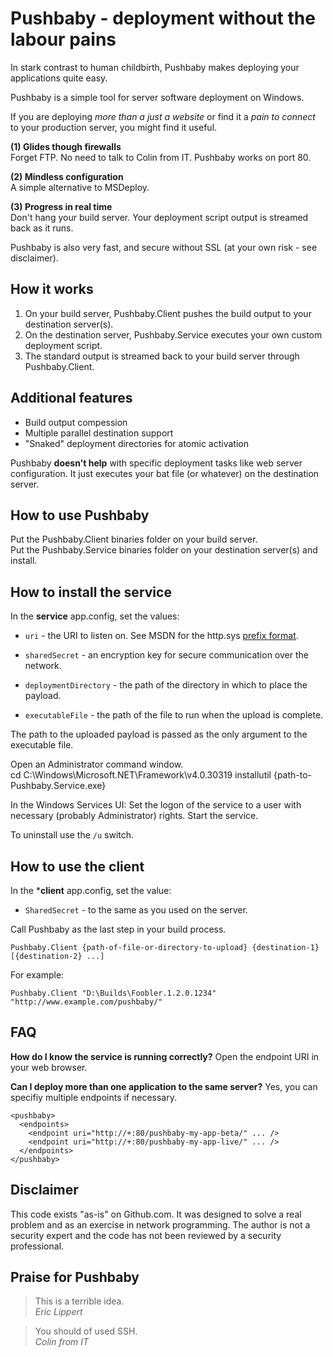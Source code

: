 
Pushbaby - deployment without the labour pains
==============================================

In stark contrast to human childbirth, Pushbaby makes deploying your applications quite easy.

Pushbaby is a simple tool for server software deployment on Windows.

If you are deploying *more than a just a website* or find it a *pain to connect* to your production server, you might find it useful.

**(1) Glides though firewalls**  
Forget FTP. No need to talk to Colin from IT. Pushbaby works on port 80.

**(2) Mindless configuration**  
A simple alternative to MSDeploy.

**(3) Progress in real time**  
Don't hang your build server. Your deployment script output is streamed back as it runs.

Pushbaby is also very fast, and secure without SSL (at your own risk - see disclaimer).

How it works
------------

1. On your build server, Pushbaby.Client pushes the build output to your destination server(s).
2. On the destination server, Pushbaby.Service executes your own custom deployment script.
3. The standard output is streamed back to your build server through Pushbaby.Client.

Additional features
-------------------

* Build output compession
* Multiple parallel destination support
* "Snaked" deployment directories for atomic activation

Pushbaby **doesn't help** with specific deployment tasks like web server configuration. It just executes your bat file (or whatever) on the destination server.

How to use Pushbaby
-------------------

Put the Pushbaby.Client binaries folder on your build server.  
Put the Pushbaby.Service binaries folder on your destination server(s) and install.

How to install the service
--------------------------

In the **service** app.config, set the values:

- `uri` - the URI to listen on. See MSDN for the http.sys [prefix format](http://msdn.microsoft.com/en-us/library/system.net.httplistenerprefixcollection.add.aspx).
- `sharedSecret` - an encryption key for secure communication over the network.
- `deploymentDirectory` - the path of the directory in which to place the payload.
- `executableFile` - the path of the file to run when the upload is complete. 

    <pushbaby>
      <endpoints>
        <endpoint uri="http://+:80/pushbaby/"
                  sharedSecret="some-secure-key"
                  deploymentDirectory="c:\deployments"
                  executableFile="c:\deployments\deployment-script.bat" />
      </endpoints>
    </pushbaby>
  
The path to the uploaded payload is passed as the only argument to the executable file.

Open an Administrator command window.  
    cd C:\Windows\Microsoft.NET\Framework\v4.0.30319
    installutil {path-to-Pushbaby.Service.exe}

In the Windows Services UI:
Set the logon of the service to a user with necessary (probably Administrator) rights. 
Start the service.

To uninstall use the `/u` switch.
 
How to use the client
---------------------

In the ***client** app.config, set the value:

- `SharedSecret` - to the same as you used on the server.

Call Pushbaby as the last step in your build process.

    Pushbaby.Client {path-of-file-or-directory-to-upload} {destination-1} [{destination-2} ...]
    
For example:

    Pushbaby.Client "D:\Builds\Foobler.1.2.0.1234" "http://www.example.com/pushbaby/"

FAQ
---

**How do I know the service is running correctly?**
Open the endpoint URI in your web browser.

**Can I deploy more than one application to the same server?**
Yes, you can specifiy multiple endpoints if necessary.

    <pushbaby>
      <endpoints>
        <endpoint uri="http://+:80/pushbaby-my-app-beta/" ... />
        <endpoint uri="http://+:80/pushbaby-my-app-live/" ... />
      </endpoints>
    </pushbaby>
 
Disclaimer
----------
This code exists "as-is" on Github.com.  It was designed to solve a real problem and as an exercise in network programming.
The author is not a security expert and the code has not been reviewed by a security professional.

Praise for Pushbaby
-------------------

> This is a terrible idea.    
*Eric Lippert*

> You should of used SSH.    
*Colin from IT*
 
